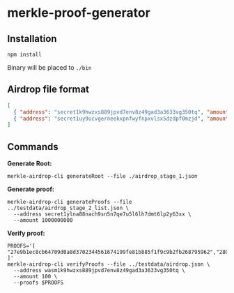 merkle-proof-generator
==================

## Installation

```shell
npm install
```

Binary will be placed to `./bin`

## Airdrop file format

```json
[
  { "address": "secret1k9hwzxs889jpvd7env8z49gad3a3633vg350tq", "amount": "100"},
  { "address": "secret1uy9ucvgerneekxpnfwyfnpxvlsx5dzdpf0mzjd", "amount": "1010"}
]
```

## Commands

**Generate Root:**
```shell
merkle-airdrop-cli generateRoot --file ./airdrop_stage_1.json
```

**Generate proof:**
```shell
merkle-airdrop-cli generateProofs --file ../testdata/airdrop_stage_2_list.json \
  --address secret1ylna88nach9sn5n7qe7u5l6lh7dmt6lp2y63xx \
  --amount 1000000000
```

**Verify proof:**
```shell
PROOFS='[ "27e9b1ec8cb64709d0a8d3702344561674199fe81b885f1f9c9b2fb268795962","280777995d054081cbf208bccb70f8d736c1766b81d90a1fd21cd97d2d83a5cc","3946ea1758a5a2bf55bae1186168ad35aa0329805bc8bff1ca3d51345faec04a"
]'
merkle-airdrop-cli verifyProofs --file ../testdata/airdrop.json \
  --address wasm1k9hwzxs889jpvd7env8z49gad3a3633vg350tq \
  --amount 100 \
  --proofs $PROOFS
```

